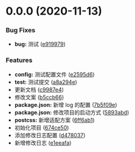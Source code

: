 # 0.0.0 (2020-11-13)

### Bug Fixes

- **bug:** 测试 ([e919979](https://github.com/9ui/vite-shop/commit/e919979427b42ef3282144375d6d5f33080c6f2a))

### Features

- **config:** 测试配置文件 ([e2595d6](https://github.com/9ui/vite-shop/commit/e2595d6501aa63965cb29131833baf7ac24ce09b))
- **test:** 测试提交 ([a8a294e](https://github.com/9ui/vite-shop/commit/a8a294e998456ea6c083a6a7e946638a9548621b))
- 更新文档 ([c9987e4](https://github.com/9ui/vite-shop/commit/c9987e4fc009bded3a08ce0261c60aa76da460f5))
- 修改文案 ([b5ccb66](https://github.com/9ui/vite-shop/commit/b5ccb660cb6cae1f161abf196e165e039c9ab7a4))
- **package.json:** 新增 log 的配置 ([7b5f09e](https://github.com/9ui/vite-shop/commit/7b5f09e0b96fe232593e442237877ee315c5f506))
- **package.json:** 修改项目的启动方式 ([5893abd](https://github.com/9ui/vite-shop/commit/5893abdeba29950c48ab1998906da9f96d1cf4bc))
- **postcss:** 新增适配方案 ([6ff6ab1](https://github.com/9ui/vite-shop/commit/6ff6ab1903b5e6742e1cf3c2845085fbaf48c995))
- 初始化项目 ([674ce50](https://github.com/9ui/vite-shop/commit/674ce50db5bb9b5919b5a92ce044b379645afc56))
- 添加修改日志配置 ([d478037](https://github.com/9ui/vite-shop/commit/d4780374f33933874b67dc8a18e979ae91a043a0))
- 新增修改日志 ([e1eeafa](https://github.com/9ui/vite-shop/commit/e1eeafabfe4058eaf075e7611afaa82008fd74c6))
